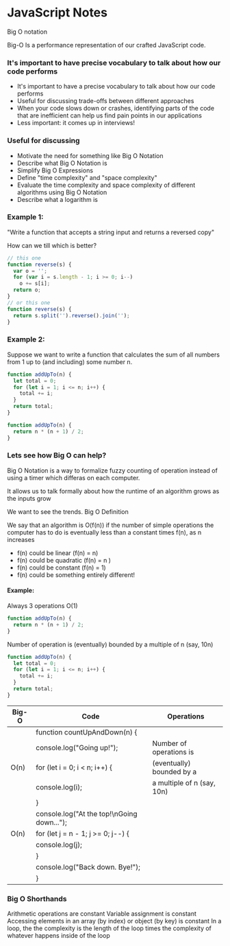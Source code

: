 # JavaScript Notes
Big O notation 

Big-O Is a performance representation of our crafted JavaScript code.

### It's important to have precise vocabulary to talk about how our code performs
* It's important to have a precise vocabulary to talk about how our code performs
* Useful for discussing trade-offs between different approaches
* When your code slows down or crashes, identifying parts of the code that are inefficient can help us find pain points in our applications
* Less important: it comes up in interviews!

### Useful for discussing 

* Motivate the need for something like Big O Notation
* Describe what Big O Notation is
* Simplify Big O Expressions
* Define "time complexity" and "space complexity"
* Evaluate the time complexity and space complexity of different algorithms using Big O Notation
* Describe what a logarithm is

### Example 1:
"Write a function that accepts a string input and returns a reversed copy"

How can we till which is better?

```javascript
// this one
function reverse(s) {
  var o = '';
  for (var i = s.length - 1; i >= 0; i--)
    o += s[i];
  return o;
}
// or this one
function reverse(s) {
  return s.split('').reverse().join('');
}
```

### Example 2:
Suppose we want to write a function that calculates the sum of all numbers from 1 up to (and including) some number n.

```javascript
function addUpTo(n) {
  let total = 0;
  for (let i = 1; i <= n; i++) {
    total += i;
  }
  return total;
}

function addUpTo(n) {
  return n * (n + 1) / 2;
}

```
### Lets see how Big O can help?
Big O Notation is a way to formalize fuzzy counting of operation instead of using a timer which differas on each computer.

It allows us to talk formally about how the runtime of an algorithm grows as the inputs grow

We want to see the trends.
Big O Definition

We say that an algorithm is O(f(n)) if the number of simple operations the computer has to do is eventually less than a constant times f(n), as n increases

* f(n) could be linear (f(n) = n)
* f(n) could be quadratic (f(n) = n )
* f(n) could be constant (f(n) = 1)
* f(n) could be something entirely different!

#### Example:
Always 3 operations O(1)
```javascript
function addUpTo(n) {
  return n * (n + 1) / 2;
}
```
Number of operation is (eventually) bounded by a multiple of n (say, 10n)
```javascript
function addUpTo(n) {
  let total = 0;
  for (let i = 1; i <= n; i++) {
    total += i;
  }
  return total;
}
```


| Big-O         | Code                              | Operations  |
| ------------- |---------------------------------| -----------------|
|               | function countUpAndDown(n) {      | 
|               | console.log("Going up!");         | Number of operations is 
|  O(n)         | for (let i = 0; i < n; i++) {     | (eventually) bounded by a 
|               |  console.log(i);                  | a multiple of n (say, 10n)
|               |  }                                |           
|               | console.log("At the top!\nGoing down...");|
|  O(n)         |  for (let j = n - 1; j >= 0; j--) {       | 
|               |  console.log(j);                          | 
|               |  }                                        |    
|               | console.log("Back down. Bye!");           |
|               |  }                                        |    

 

### Big O Shorthands
Arithmetic operations are constant
Variable assignment is constant
Accessing elements in an array (by index) or object (by key) is constant
In a loop, the the complexity is the length of the loop times the complexity of whatever happens inside of the loop
